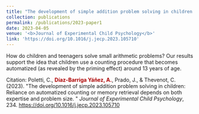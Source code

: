 ```yaml
---
title: "The development of simple addition problem solving in children:Reliance on automatized counting or memory retrieval depends on both expertise and problemsize"
collection: publications
permalink: /publications/2023-paper1
date: 2023-04-05
venue: '<b>Journal of Experimental Child Psychology</b>'
link: 'https://doi.org/10.1016/j.jecp.2023.105710'
---
```

How do children and teenagers solve small arithmetic problems? Our results support the idea that children use a counting procedure that becomes automatized (as revealed by the priming effect) around 13 years of age.

Citation: Poletti, C., <b style="color:#ad0000"> Díaz-Barriga Yáñez, A.</b>, Prado, J., & Thevenot, C. (2023). &quot;The development of simple addition problem solving in children: Reliance on automatized counting or memory retrieval depends on both expertise and problem size. &quot; <i>Journal of Experimental Child Psychology</i>, 234. https://doi.org/10.1016/j.jecp.2023.105710
